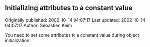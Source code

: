 ## Initializing attributes to a constant value

Originally published: 2002-10-14 04:07:17
Last updated: 2002-10-14 04:07:17
Author: Sébastien Keim

You need to set some attributes to a constant value during object initialization.